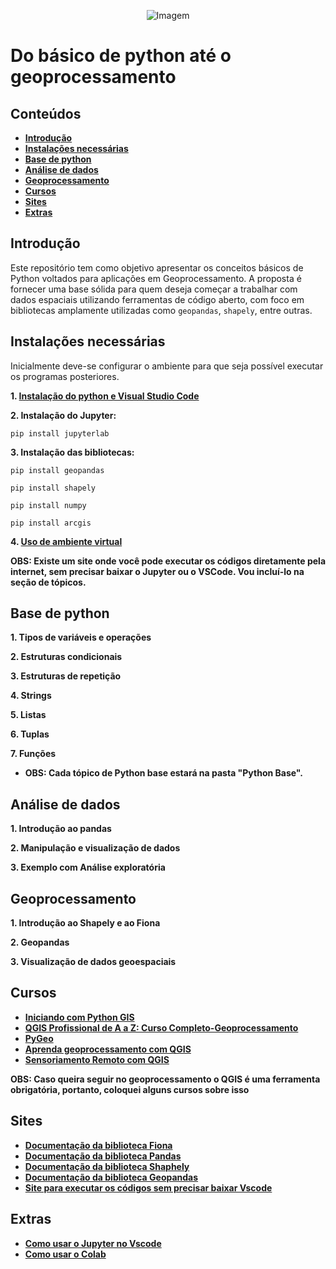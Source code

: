 <p align="center">
  <img src="https://github.com/user-attachments/assets/ce2b6395-ff8f-4633-b104-db1d67a62cc9" alt="Imagem" />
</p>

# Do básico de python até o geoprocessamento

## Conteúdos

- **[Introdução](#introdução)**
- **[Instalações necessárias](#instalações-necessárias)**
- **[Base de python](#base-de-python)**
- **[Análise de dados](#análise-de-dados)**
- **[Geoprocessamento](#geoprocessamento)**
- **[Cursos](#cursos)**
- **[Sites](#sites)**
- **[Extras](#extras)**
## Introdução

Este repositório tem como objetivo apresentar os conceitos básicos de Python voltados para aplicações em Geoprocessamento. A proposta é fornecer uma base sólida para quem deseja começar a trabalhar com dados espaciais utilizando ferramentas de código aberto, com foco em bibliotecas amplamente utilizadas como `geopandas`, `shapely`, entre outras.


## Instalações necessárias

Inicialmente deve-se configurar o ambiente para que seja possível executar os programas posteriores.

**1. [Instalação do python e Visual Studio Code](https://www.youtube.com/watch?v=R9dLGLVqK9Q)**

**2. Instalação do Jupyter:**

```
pip install jupyterlab

```
**3. Instalação das bibliotecas:**
```
pip install geopandas
```
```
pip install shapely

```

```
pip install numpy

```
```
pip install arcgis

```
**4. [Uso de ambiente virtual](https://www.youtube.com/watch?v=wOchmO8J7gA)**

**OBS: Existe um site onde você pode executar os códigos diretamente pela internet, sem precisar baixar o Jupyter ou o VSCode. Vou incluí-lo na seção de tópicos.**
## Base de python

**1. Tipos de variáveis e operações**

**2. Estruturas condicionais** 

**3. Estruturas de repetição**

**4. Strings**

**5. Listas**

**6. Tuplas**

**7. Funções**

- **OBS: Cada tópico de Python base estará na pasta "Python Base".**

## Análise de dados

**1. Introdução ao pandas**

**2. Manipulação e visualização de dados** 

**3. Exemplo com Análise exploratória**


## Geoprocessamento

**1. Introdução ao Shapely e ao Fiona**

**2. Geopandas**

**3. Visualização de dados geoespaciais**
## Cursos

- **[Iniciando com Python GIS](https://www.youtube.com/watch?v=R9dLGLVqK9Q)**
- **[QGIS Profissional de A a Z: Curso Completo-Geoprocessamento](https://www.udemy.com/course/qgis-profissional-de-a-a-z-curso-completo-geoprocessamento/?utm_source=adwords&utm_medium=udemyads&utm_campaign=MX_FF-CONV_BR_Search-NB_DSA_Beta_la.PT_Google&campaigntype=Search&portfolio=Brazil&language=PT&product=Course&test=&audience=DSA&topic=&priority=Beta&funnel=Conversion&utm_content=&utm_term=_._ag_164619373826_._ad_706585633190_._kw__._de_c_._dm__._pl__._ti_aud-2268488108639%3Adsa-2328541781035_._li_9198184_._pd__._&matchtype=&gad_source=1&gad_campaignid=21497093485&gclid=CjwKCAjwruXBBhArEiwACBRtHaZt2k13I6bdi4Fsuv6nKx2E73Yc5DTtamio5NP5KZM0gQWjdFJOrhoCzAoQAvD_BwE&couponCode=2021PM250,)**
- **[PyGeo](https://cursos.clickgeo.com.br/pygeo/)**
- **[Aprenda geoprocessamento com QGIS](https://www.udemy.com/course/aprenda-geoprocessamento-com-qgis/?couponCode=2021PM25)**
- **[Sensoriamento Remoto com QGIS](https://www.udemy.com/course/introducao-sensoriamento-remoto-com-qgis/?couponCode=2021PM25)**

**OBS: Caso queira seguir no geoprocessamento o QGIS é uma ferramenta obrigatória, portanto, coloquei alguns cursos sobre isso**



## Sites

- **[Documentação da biblioteca Fiona](https://fiona.readthedocs.io/en/latest/index.html)**
- **[Documentação da biblioteca Pandas](https://pandas.pydata.org/docs/index.html)**
- **[Documentação da biblioteca Shaphely](https://shapely.readthedocs.io/en/stable/)**
- **[Documentação da biblioteca Geopandas](https://geopandas.org/en/stable/)**
- **[Site para executar os códigos sem precisar baixar Vscode](https://colab.google)**
## Extras

- **[Como usar o Jupyter no Vscode](https://www.youtube.com/watch?v=2a87xGLDFTQ)**
- **[Como usar o Colab](https://www.youtube.com/watch?v=tvhKEDd3HZc&t=30s)**
